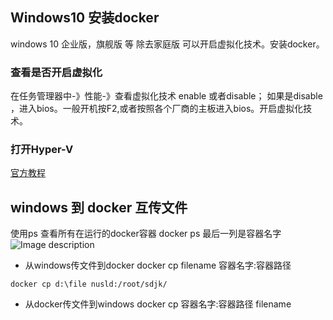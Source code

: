## Windows10 安装docker
windows 10 企业版，旗舰版 等 除去家庭版 可以开启虚拟化技术。安装docker。

### 查看是否开启虚拟化

在任务管理器中-》性能-》查看虚拟化技术 enable 或者disable；
如果是disable ，进入bios。一般开机按F2,或者按照各个厂商的主板进入bios。开启虚拟化技术。
### 打开Hyper-V
[官方教程](https://docs.microsoft.com/zh-cn/virtualization/hyper-v-on-windows/quick-start/enable-hyper-v)

## windows 到 docker 互传文件
使用ps 查看所有在运行的docker容器
docker ps 
最后一列是容器名字
![Image description](https://images.gitee.com/uploads/images/2021/1120/193543_a63b16bf_7472878.png "截屏2021-11-20下午7.34.23.png")

- 从windows传文件到docker
docker cp filename 容器名字:容器路径 
~~~
docker cp d:\file nusld:/root/sdjk/
~~~
- 从docker传文件到windows
docker cp 容器名字:容器路径 filename 